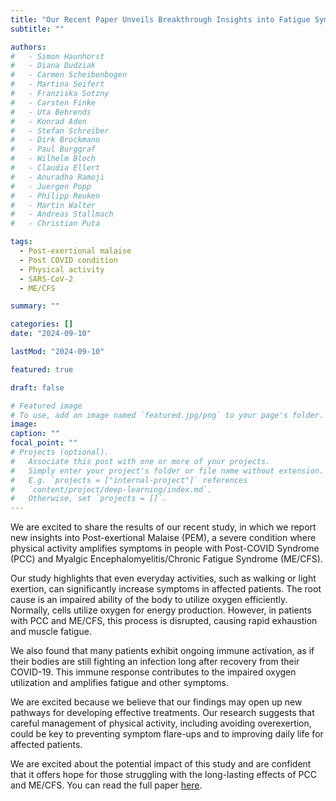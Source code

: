 ```yaml
---
title: "Our Recent Paper Unveils Breakthrough Insights into Fatigue Symptoms in Post-COVID Syndrome and ME/CFS"
subtitle: ""

authors:
#   - Simon Haunhorst
#   - Diana Dudziak
#   - Carmen Scheibenbogen
#   - Martina Seifert
#   - Franziska Sotzny
#   - Carsten Finke
#   - Uta Behrends
#   - Konrad Aden
#   - Stefan Schreiber
#   - Dirk Brockmann
#   - Paul Burggraf
#   - Wilhelm Bloch
#   - Claudia Ellert
#   - Anuradha Ramoji
#   - Juergen Popp
#   - Philipp Reuken
#   - Martin Walter
#   - Andreas Stallmach
#   - Christian Puta

tags:
  - Post-exertional malaise
  - Post COVID condition
  - Physical activity
  - SARS-CoV-2
  - ME/CFS

summary: ""

categories: []
date: "2024-09-10"

lastMod: "2024-09-10"

featured: true

draft: false

# Featured image
# To use, add an image named `featured.jpg/png` to your page's folder.
image:
caption: ""
focal_point: ""
# Projects (optional).
#   Associate this post with one or more of your projects.
#   Simply enter your project's folder or file name without extension.
#   E.g. `projects = ["internal-project"]` references
#   `content/project/deep-learning/index.md`.
#   Otherwise, set `projects = []`.
---
```


We are excited to share the results of our recent study, in which we report new insights into Post-exertional Malaise (PEM), a severe condition where physical activity amplifies symptoms in people with Post-COVID Syndrome (PCC) and Myalgic Encephalomyelitis/Chronic Fatigue Syndrome (ME/CFS).

Our study highlights that even everyday activities, such as walking or light exertion, can significantly increase symptoms in affected patients. The root cause is an impaired ability of the body to utilize oxygen efficiently. Normally, cells utilize oxygen for energy production. However, in patients with PCC and ME/CFS, this process is disrupted, causing rapid exhaustion and muscle fatigue.

We also found that many patients exhibit ongoing immune activation, as if their bodies are still fighting an infection long after recovery from their COVID-19. This immune response contributes to the impaired oxygen utilization and amplifies fatigue and other symptoms.

We are excited because we believe that our findings may open up new pathways for developing effective treatments. Our research suggests that careful management of physical activity, including avoiding overexertion, could be key to preventing symptom flare-ups and to improving daily life for affected patients.

We are excited about the potential impact of this study and are confident that it offers hope for those struggling with the long-lasting effects of PCC and ME/CFS. You can read the full paper [here](https://link.springer.com/article/10.1007/s15010-024-02386-8).
